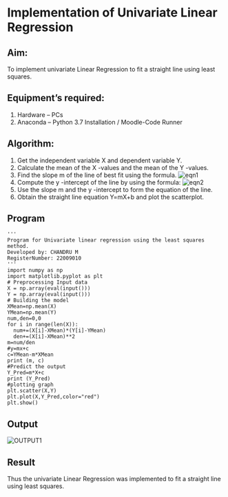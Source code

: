 # Implementation of Univariate Linear Regression
## Aim:
To implement univariate Linear Regression to fit a straight line using least squares.
## Equipment’s required:
1.	Hardware – PCs
2.	Anaconda – Python 3.7 Installation / Moodle-Code Runner
## Algorithm:
1.	Get the independent variable X and dependent variable Y.
2.	Calculate the mean of the X -values and the mean of the Y -values.
3.	Find the slope m of the line of best fit using the formula.
 ![eqn1](./eq1.jpg)
4.	Compute the y -intercept of the line by using the formula:
![eqn2](./eq2.jpg)  
5.	Use the slope m and the y -intercept to form the equation of the line.
6.	Obtain the straight line equation Y=mX+b and plot the scatterplot.
## Program
```
'''
Program for Univariate linear regression using the least squares method.
Developed by: CHANDRU M
RegisterNumber: 22009010
'''
import numpy as np
import matplotlib.pyplot as plt
# Preprocessing Input data
X = np.array(eval(input()))
Y = np.array(eval(input()))
# Building the model
XMean=np.mean(X)
YMean=np.mean(Y)
num,den=0,0
for i in range(len(X)):
  num+=(X[i]-XMean)*(Y[i]-YMean)
  den+=(X[i]-XMean)**2
m=num/den
#y=mx+c
c=YMean-m*XMean
print (m, c)
#Predict the output
Y_Pred=m*X+c
print (Y_Pred)
#plotting graph
plt.scatter(X,Y)
plt.plot(X,Y_Pred,color="red")
plt.show()
```
## Output

![OUTPUT1](https://user-images.githubusercontent.com/118644502/214351401-8c3e4c79-c053-4924-9408-770d6fbae49b.jpg)


## Result
Thus the univariate Linear Regression was implemented to fit a straight line using least squares.
